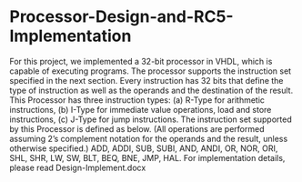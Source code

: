 # Processor-Design-and-RC5-Implementation
For this project, we implemented a 32-bit processor in VHDL, which is capable of executing programs. The processor supports the instruction set specified in the next section.
Every instruction has 32 bits that define the type of instruction as well as the operands and the destination of the result. This Processor has three instruction types: (a) R-Type for arithmetic instructions, (b) I-Type for immediate value operations, load and store instructions, (c) J-Type for jump instructions.
The instruction set supported by this Processor is defined as below. (All operations are performed assuming 2’s complement notation for the operands and the result, unless otherwise specified.) ADD, ADDI, SUB, SUBI, AND, ANDI, OR, NOR, ORI, SHL, SHR, LW, SW, BLT, BEQ, BNE, JMP, HAL.
For implementation details, please read Design-Implement.docx
